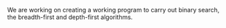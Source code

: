 We are working on creating a working program to carry out binary search, the breadth-first and depth-first algorithms.
